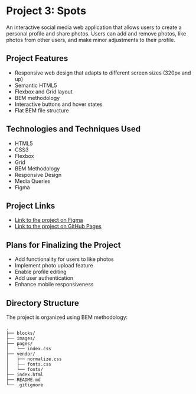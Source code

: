 # Project 3: Spots

An interactive social media web application that allows users to create a personal profile and share photos. Users can add and remove photos, like photos from other users, and make minor adjustments to their profile.

## Project Features

- Responsive web design that adapts to different screen sizes (320px and up)
- Semantic HTML5
- Flexbox and Grid layout
- BEM methodology
- Interactive buttons and hover states
- Flat BEM file structure

## Technologies and Techniques Used

- HTML5
- CSS3
- Flexbox
- Grid
- BEM Methodology
- Responsive Design
- Media Queries
- Figma

## Project Links

- [Link to the project on Figma](https://www.figma.com/file/BBNm2bC3lj8QQMHlnqRsga/Sprint-3-Project-%E2%80%94-Spots?type=design&node-id=2%3A60&mode=design&t=afgNFybdorZO6cQo-1)
- [Link to the project on GitHub Pages](YOUR_GITHUB_PAGES_URL)

## Plans for Finalizing the Project

- Add functionality for users to like photos
- Implement photo upload feature
- Enable profile editing
- Add user authentication
- Enhance mobile responsiveness

## Directory Structure

The project is organized using BEM methodology:

```
.
├── blocks/
├── images/
├── pages/
│   └── index.css
├── vendor/
│   ├── normalize.css
│   ├── fonts.css
│   └── fonts/
├── index.html
├── README.md
└── .gitignore
```
